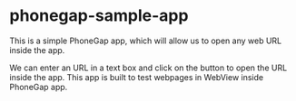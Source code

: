 # phonegap-sample-app

This is a simple PhoneGap app, which will allow us to open any web URL inside the app.

We can enter an URL in a text box and click on the button to open the URL inside the app.
This app is built to test webpages in WebView inside PhoneGap app.

